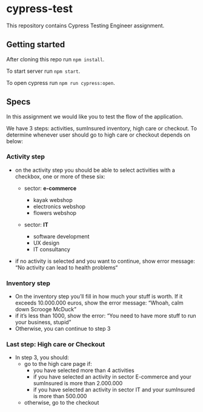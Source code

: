 # cypress-test

This repository contains Cypress Testing Engineer assignment.

## Getting started

After cloning this repo run `npm install`.

To start server run `npm start`.

To open cypress run `npm run cypress:open`.

## Specs

In this assignment we would like you to test the flow of the application.

We have 3 steps: activities, sumInsured inventory, high care or checkout.
To determine whenever user should go to high care or checkout depends on below:

### Activity step
- on the activity step you should be able to select activities with a checkbox, one or more of these six:

    - sector: **e-commerce**
        - kayak webshop
        - electronics webshop
        - flowers webshop

    - sector: **IT**
        - software development
        - UX design
        - IT consultancy

- if no activity is selected and you want to continue, show error message: “No activity can lead to health problems“

### Inventory step

- On the inventory step you’ll fill in how much your stuff is worth. If it exceeds 10.000.000 euros, show the error message: “Whoah, calm down Scrooge McDuck”
- if it’s less than 1000, show the error: “You need to have more stuff to run your business, stupid”
- Otherwise, you can continue to step 3

 ### Last step: High care or Checkout
- In step 3, you should:
    - go to the high care page if:
        - you have selected more than 4 activities
        - if you have selected an activity in sector E-commerce and your sumInsured is more than 2.000.000
        - if you have selected an activity in sector IT and your sumInsured is more than 500.000
    - otherwise, go to the checkout